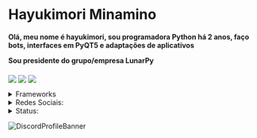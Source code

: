 <div>
<h1>Hayukimori Minamino</h1>
<h4> Olá, meu nome é hayukimori, sou programadora Python há 2 anos, faço bots, interfaces em PyQT5 e adaptações de aplicativos

Sou presidente do grupo/empresa LunarPy
</h4>


<p>
<img align="center" src="https://img.shields.io/discord/971228172270055444?color=5865F2&logo=discord&logoColor=white" />
    <img align="center" src="https://img.shields.io/github/followers/hayukimori?color=5865F2&style=social" />
    <img align="center" src="https://img.shields.io/github/stars/hayukimori?color=5865F2&style=social" />
</p>

<details>
  <summary>Frameworks</summary>
  <img src="https://img.shields.io/badge/Python-yellow?style=for-the-badge&logo=python&logoColor=white"/>
  <img src="https://img.shields.io/badge/GDScript-blue?style=for-the-badge&logo=godot-engine&logoColor=white"/>
</details>
</div>

<div>
<details>
  <summary>Redes Sociais:</summary>
  <a href="https://twitter.com/hayukimori" target="_blank">
     <img src="https://img.shields.io/badge/twitter-%231DA1F2.svg?&style=for-the-badge&logo=twitter&logoColor=white" target="_blank"></a>
  <a href="https://www.facebook.com/hayukimori.hayu" target="_blank">
    <img src="https://img.shields.io/badge/facebook-%231877F2.svg?&style=for-the-badge&logo=facebook&logoColor=white" target="_blank"></a>
    <a href="https://www.youtube.com/channel/UC62_-S55MDfWxzqwHswwMgA" target="_blank"><img src="https://img.shields.io/badge/YouTube-FF0000?style=for-the-badge&logo=youtube&logoColor=white" target="_blank"></a>
     	<a href="https://www.twitch.tv/hayukimori" target="_blank">
      <img src="https://img.shields.io/badge/Twitch-9146FF?style=for-the-badge&logo=twitch&logoColor=white" target="_blank"></a>
      <a href = "mailto:hayukimori@gmail.com"><img src="https://img.shields.io/badge/-Gmail-%23333?style=for-the-badge&logo=gmail&logoColor=white" target="_blank">
      </a>
      <a href = "https://t.me/hayukiapps/">
      <img src="https://img.shields.io/badge/Telegram-37AEE2?style=for-the-badge&logo=telegram&logoColor=white" target="_blank">
      </a>
</details>
</div>

<div>
<details>
<summary>Status:</summary>

<p>
  <img align="center" src="https://github-readme-stats.vercel.app/api?username=hayukimori&show_icons=true&theme=github_dark&locale=pt-br" /></p>
<p>
  <img align="center" src="https://github-readme-stats.vercel.app/api/top-langs?username=hayukimori&show_icons=true&theme=github_dark&locale=pt-br" /></p>
<p>
  <img align="center" src="https://github-readme-streak-stats.herokuapp.com/?user=hayukimori&theme=dark" /></p>

</details>

![DiscordProfileBanner](https://discord.c99.nl/widget/theme-1/691396580875436083.png)

</div>
